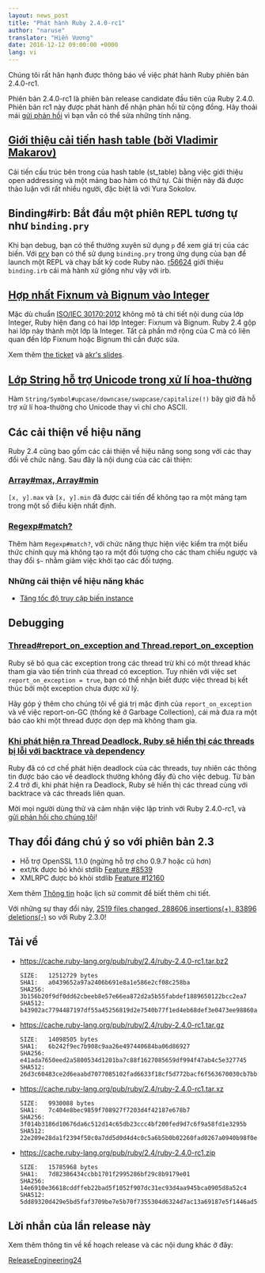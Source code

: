 ```yaml
---
layout: news_post
title: "Phát hành Ruby 2.4.0-rc1"
author: "naruse"
translator: "Hiền Vương"
date: 2016-12-12 09:00:00 +0000
lang: vi
---
```


Chúng tôi rất hân hạnh được thông báo về việc phát hành Ruby phiên bản 2.4.0-rc1.

Phiên bản 2.4.0-rc1 là phiên bản release candidate đầu tiên của Ruby 2.4.0.
Phiên bản rc1 này được phát hành để nhận phản hồi từ cộng đồng.
Hãy thoải mái
[gửi phản hồi](https://bugs.ruby-lang.org/projects/ruby/wiki/HowToReport)
vì bạn vẫn có thể sửa những tính năng.

## [Giới thiệu cải tiến hash table (bởi Vladimir Makarov)](https://bugs.ruby-lang.org/issues/12142)

Cải tiến cấu trúc bên trong của hash table (st_table) bằng việc giới thiệu open addressing và một mảng bao hàm có thứ tự.
Cải thiện này đã được thảo luận với rất nhiều người, đặc biệt là với Yura Sokolov.

## Binding#irb: Bắt đầu một phiên REPL tương tự như `binding.pry`

Khi bạn debug, bạn có thể thường xuyên sử dụng `p` để xem giá trị của các biến.
Với [pry](https://github.com/pry/pry) bạn có thể sử dụng `binding.pry` trong ứng dụng của bạn để launch một REPL và chạy bất kỳ code Ruby nào.
[r56624](https://github.com/ruby/ruby/commit/493e48897421d176a8faf0f0820323d79ecdf94a)
giới thiệu `binding.irb` cái mà hành xử giống như vậy với irb.

## [Hợp nhất Fixnum và Bignum vào Integer](https://bugs.ruby-lang.org/issues/12005)

Mặc dù chuẩn [ISO/IEC 30170:2012](http://www.iso.org/iso/iso_catalogue/catalogue_tc/catalogue_detail.htm?csnumber=59579)
không mô tả chi tiết nội dung của lớp Integer,
Ruby hiện đang có hai lớp Integer: Fixnum và Bignum.
Ruby 2.4 gộp hai lớp này thành một lớp là Integer.
Tất cả phần mở rộng của C mà có liên quan đến lớp Fixnum hoặc Bignum thì cần được sửa.

Xem thêm [the ticket](https://bugs.ruby-lang.org/issues/12005) và [akr's slides](http://www.a-k-r.org/pub/2016-09-08-rubykaigi-unified-integer.pdf).

## [Lớp String hỗ trợ Unicode trong xử lí hoa-thường](https://bugs.ruby-lang.org/issues/10085)

Hàm `String/Symbol#upcase/downcase/swapcase/capitalize(!)` bây giờ đã hỗ trợ xử lí hoa-thường cho Unicode thay vì chỉ cho ASCII.

## Các cải thiện về hiệu năng

Ruby 2.4 cũng bao gồm các cải thiện về hiệu năng song song với các thay đổi
về chức năng. Sau đây là nội dung của các cải thiện:

### [Array#max, Array#min](https://bugs.ruby-lang.org/issues/12172)

`[x, y].max` và `[x, y].min` đã được cải tiến để không tạo ra một mảng tạm trong một số điều kiện nhất định.

### [Regexp#match?](https://bugs.ruby-lang.org/issues/8110)

Thêm hàm `Regexp#match?`, với chức năng thực hiện việc kiểm tra một biểu thức chính quy mà không tạo ra một đối tượng cho các tham chiếu ngược và thay đổi `$~` nhằm giảm việc khởi tạo các đối tượng.

### Những cải thiện về hiệu năng khác

* [Tăng tốc độ truy cập biến instance](https://bugs.ruby-lang.org/issues/12274)

## Debugging

### [Thread#report_on_exception and Thread.report_on_exception](https://bugs.ruby-lang.org/issues/6647)

Ruby sẽ bỏ qua các exception trong các thread trừ khi có một thread khác tham
gia vào tiến trình của thread có exception. Tuy nhiên với việc set `report_on_exception = true`, bạn có thể nhận biết được việc thread bị
kết thúc bởi một exception chưa được xử lý.

Hãy góp ý thêm cho chúng tôi về giá trị mặc định của `report_on_exception`
và về việc report-on-GC (thống kê ở Garbage Collection), cái mà đưa ra một báo cáo khi một thread được dọn dẹp mà không tham gia.

### [Khi phát hiện ra Thread Deadlock, Ruby sẽ hiển thị các threads bị lỗi với backtrace và dependency](https://bugs.ruby-lang.org/issues/8214)

Ruby đã có cơ chế phát hiện deadlock của các threads, tuy nhiên các thông tin
được báo cáo về deadlock thường không đầy đủ cho việc debug.
Từ bản 2.4 trở đi, khi phát hiện ra Deadlock, Ruby sẽ hiển thị các thread cùng với backtrace và các threads liên quan.

Mời mọi người dùng thử và cảm nhận việc lập trình với Ruby 2.4.0-rc1, và
[gửi phản hồi cho chúng tôi](https://bugs.ruby-lang.org/projects/ruby/wiki/HowToReport)!

## Thay đổi đáng chú ý so với phiên bản 2.3

* Hỗ trợ OpenSSL 1.1.0 (ngừng hỗ trợ cho 0.9.7 hoặc cũ hơn)
* ext/tk được bỏ khỏi stdlib [Feature #8539](https://bugs.ruby-lang.org/issues/8539)
* XMLRPC được bỏ khỏi stdlib [Feature #12160](https://bugs.ruby-lang.org/issues/12160)

Xem thêm [Thông tin](https://github.com/ruby/ruby/blob/v2_4_0_rc1/NEWS)
hoặc lịch sử commit để biết thêm chi tiết.

Với những sự thay đổi này,
[2519 files changed, 288606 insertions(+), 83896 deletions(-)](https://github.com/ruby/ruby/compare/v2_3_0...v2_4_0_rc1)
so với Ruby 2.3.0!

## Tải về

* <https://cache.ruby-lang.org/pub/ruby/2.4/ruby-2.4.0-rc1.tar.bz2>

      SIZE:   12512729 bytes
      SHA1:   a0439652a97a2406b691e8a1e586e2cf08c258ba
      SHA256: 3b156b20f9df0dd62cbeeb8e57e66ea872d2a5b55fabdef1889650122bcc2ea7
      SHA512: b43902ac7794487197df55a45256819d2e7540b77f1ed4eb68def3e0473ee98860a400862075bafadbde74f242e1dfe36a18cd6fe05ac42aae1ea6dddc9978ce

* <https://cache.ruby-lang.org/pub/ruby/2.4/ruby-2.4.0-rc1.tar.gz>

      SIZE:   14098505 bytes
      SHA1:   6b242f9ec7b908c9aa26e497440684ba06d86927
      SHA256: e41ada7650eed2a5800534d1201ba7c88f1627085659df994f47ab4c5e327745
      SHA512: 26d3c60483ce2d6eaabd7077085102fad6633f18cf5d772bacf6f563670030cb7bba22d54d8b7dfa5eac8b52990371c4a6ad1c095dff6f6b3a7bbe1a8ffb3754

* <https://cache.ruby-lang.org/pub/ruby/2.4/ruby-2.4.0-rc1.tar.xz>

      SIZE:   9930088 bytes
      SHA1:   7c404e8bec9859f708927f7203d4f42187e678b7
      SHA256: 3f014b3186d10676da6c512d14c65db23ccc4bf200fed9d7c6f9a58fd1e3295b
      SHA512: 22e209e28da1f2394f50c0a7dd5d0d4d4c0c5a6b5b0b02260fad0267a0940b98f0e2b0f36a44f87d1612555cb3022f43cd136a5186c7f87650aa20264408d415

* <https://cache.ruby-lang.org/pub/ruby/2.4/ruby-2.4.0-rc1.zip>

      SIZE:   15785968 bytes
      SHA1:   7d82386434ccbb1701f2995286bf29c8b9179e01
      SHA256: 14e6910e36618cddffeb22bad5f1052f907dc31ec93d4aa945bca0905d8a52c4
      SHA512: 5dd89320d429e5bd5faf3709be7e5b70f7355304d6324d7ac13a69187e5f1446ad5988c8186bc33f4fea8934288294f9d16fea173f39b2b39967746c4b03d1d4

## Lời nhắn của lần release này

Xem thêm thông tin về kế hoạch release và các nội dung khác ở đây:

[ReleaseEngineering24](https://bugs.ruby-lang.org/projects/ruby-master/wiki/ReleaseEngineering24)
